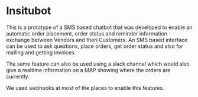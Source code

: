 # Insitubot

This is a prototype of a SMS based chatbot that was developed to enable an automatic order placement, order status and reminder information exchange between Vendors and theri Customers. An SMS based interface can be used to ask questions, place orders, get order status and also for mailing and getting invoices.

The same feature can also be used using a slack channel which would also give a realtime information on a MAP showing where the orders are currently.

We used webhooks at most of the places to enable this features.


